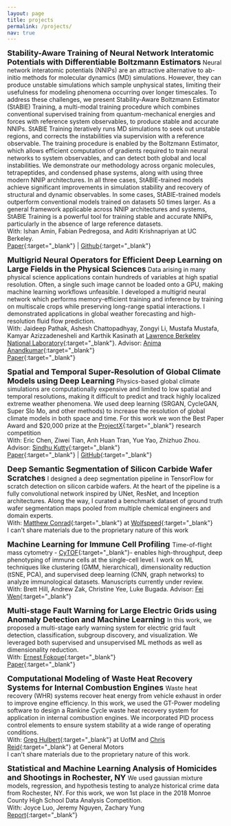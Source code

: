 ```yaml
---
layout: page
title: projects
permalink: /projects/
nav: true
---
```

<font size="+1"> <b> Stability-Aware Training of Neural Network Interatomic Potentials with Differentiable Boltzmann Estimators
 </b></font>
Neural network interatomic potentials (NNIPs) are an attractive alternative to ab-initio methods for molecular dynamics (MD) simulations. However, they can produce unstable simulations which sample unphysical states, limiting their usefulness for modeling phenomena occurring over longer timescales. To address these challenges, we present Stability-Aware Boltzmann Estimator (StABlE) Training, a multi-modal training procedure which combines conventional supervised training from quantum-mechanical energies and forces with reference system observables, to produce stable and accurate NNIPs. StABlE Training iteratively runs MD simulations to seek out unstable regions, and corrects the instabilities via supervision with a reference observable. The training procedure is enabled by the Boltzmann Estimator, which allows efficient computation of gradients required to train neural networks to system observables, and can detect both global and local instabilities. We demonstrate our methodology across organic molecules, tetrapeptides, and condensed phase systems, along with using three modern NNIP architectures. In all three cases, StABlE-trained models achieve significant improvements in simulation stability and recovery of structural and dynamic observables. In some cases, StABlE-trained models outperform conventional models trained on datasets 50 times larger. As a general framework applicable across NNIP architectures and systems, StABlE Training is a powerful tool for training stable and accurate NNIPs, particularly in the absence of large reference datasets. <br>
With: Ishan Amin, Fabian Pedregosa, and Aditi Krishnapriyan at UC Berkeley.
<br>
[Paper](https://arxiv.org/abs/2402.13984){:target="\_blank"} | [Github](https://github.com/ASK-Berkeley/StABlE-Training/){:target="\_blank"}

<font size="+1"> <b> Multigrid Neural Operators for Efficient Deep Learning on Large Fields in the Physical Sciences </b></font>
Data arising in many physical science applications contain hundreds of variables at high spatial resolution. Often, a single such image cannot be loaded onto a GPU, making machine learning workflows unfeasible. I developed a multigrid neural network which performs memory-efficient training and inference by training on multiscale crops while preserving long-range spatial interactions. I demonstrated applications in global weather forecasting and high-resolution fluid flow prediction. <br>
With: Jaideep Pathak, Ashesh Chattopadhyay, Zongyi Li, Mustafa Mustafa, Kamyar Azizzadenesheli and Karthik Kasinath at [Lawrence Berkeley National Laboratory](https://www.lbl.gov/){:target="\_blank"}. Advisor: [Anima Anandkumar](http://tensorlab.cms.caltech.edu/users/anima/){:target="\_blank"} 
<br>
[Paper](https://arxiv.org/abs/2202.11214){:target="\_blank"}



<font size="+1"> <b> Spatial and Temporal Super-Resolution of Global Climate Models using Deep Learning </b></font>
Physics-based global climate simulations are computationally expensive and limited to low spatial and temporal resolutions, making it difficult to predict and track highly localized extreme weather phenomena. We used deep learning (SRGAN, CycleGAN, Super Slo Mo, and other methods) to increase the resolution of global climate models in both space and time. For this work we won the Best Paper Award and $20,000 prize at the [ProjectX](https://www.projectx2020.com/){:target="\_blank"} research competition
<br>
With: Eric Chen, Ziwei Tian, Anh Huan Tran, Yue Yao, Zhizhuo Zhou. Advisor: [Sindhu Kutty](https://www.cs.swarthmore.edu/~sindhu/){:target="\_blank"}
<br>
[Paper](https://drive.google.com/file/d/1cbwTb7DNe0vRZiN9hg53W5MZdRbXJqsg/view?usp=sharing){:target="\_blank"} | [GitHub](https://github.com/ericch99/bayes-and-blue){:target="\_blank"}
<br>

<font size="+1"> <b> Deep Semantic Segmentation of Silicon Carbide Wafer Scratches </b> </font>
I designed a deep segmentation pipeline in TensorFlow for scratch detection on silicon carbide wafers. At the heart of the pipeline is a fully convolutional network inspired by UNet, ResNet, and Inception architectures. Along the way, I curated a benchmark dataset of ground truth wafer segmentation maps pooled from multiple chemical engineers and domain experts.
<br>
With: [Matthew Conrad](https://www.linkedin.com/in/matthewdavidconrad/){:target="\_blank"} at [Wolfspeed](https://www.wolfspeed.com/){:target="\_blank"}
<br>
I can't share materials due to the proprietary nature of this work
<br>

<font size="+1"> <b>Machine Learning for Immune Cell Profiling</b> </font>
Time-of-flight mass cytometry - [CyTOF](https://www.fluidigm.com/products/helios){:target="\_blank"}- enables high-throughput, deep phenotyping of immune cells at the single-cell level. I work on ML techniques like clustering (GMM, hierarchical), dimensionality reduction (tSNE, PCA), and supervised deep learning (CNN, graph networks) to analyze immunological datasets. Manuscripts currently under review.
<br>
With: Brett Hill, Andrew Zak, Christine Yee, Luke Bugada. Advisor: [Fei Wen](http://cheresearch.engin.umich.edu/wen/){:target="\_blank"}
<br>


<font size="+1"> <b>Multi-stage Fault Warning for Large Electric Grids using Anomaly Detection and Machine Learning</b> </font>
In this work, we proposed a multi-stage early warning system for electric grid fault detection, classification, subgroup discovery, and visualization. We leveraged both supervised and unsupervised ML methods as well as dimensionality reduction.
<br>
With: [Ernest Fokoue](https://www.rit.edu/directory/epfeqa-ernest-fokoue){:target="\_blank"}
<br>
[Paper](http://ma.fme.vutbr.cz/archiv/8_2/ma_8_2_2_raja_fokoue_final.pdf){:target="\_blank"}

<font size="+1"> <b>Computational Modeling of Waste Heat Recovery Systems for Internal Combustion Engines</b> </font>
Waste heat recovery (WHR) systems recover heat energy from vehicle exhaust in order to improve engine efficiency. In this work, we used the GT-Power modeling software to design a Rankine Cycle waste heat recovery system for application in internal combustion engines. We incorporated PID process control elements to ensure system stability at a wide range of operating conditions.
<br>
With: [Greg Hulbert](https://me.engin.umich.edu/people/faculty/greg-hulbert){:target="\_blank"} at UofM and [Chris Reid](https://www.linkedin.com/in/christopher-reid-57643610/){:target="\_blank"} at General Motors
<br>
I can't share materials due to the proprietary nature of this work.
<br>

<font size="+1"> <b>Statistical and Machine Learning Analysis of Homicides and Shootings in Rochester, NY </b></font>
We used gaussian mixture models, regression, and hypothesis testing to analyze historical crime data from Rochester, NY. For this work, we won 1st place in the 2018 Monroe County High School Data Analysis Competition.
<br>
With: Joyce Luo, Jeremy Nguyen, Zachary Yung
<br>
[Report](https://drive.google.com/file/d/1jvKaF2qBM_dsybzr1LE5V6hioJg5Cm_T/view){:target="\_blank"}







